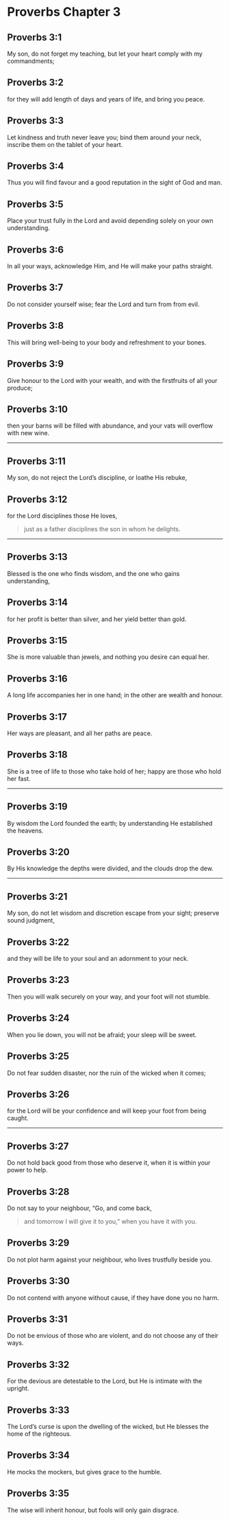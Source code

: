 # Proverbs Chapter 3

## Proverbs 3:1

My son, do not forget my teaching, but let your heart comply with my commandments;

## Proverbs 3:2

for they will add length of days and years of life, and bring you peace.

## Proverbs 3:3

Let kindness and truth never leave you; bind them around your neck, inscribe them on the tablet of your heart.

## Proverbs 3:4

Thus you will find favour and a good reputation in the sight of God and man.

## Proverbs 3:5

Place your trust fully in the Lord and avoid depending solely on your own understanding.

## Proverbs 3:6

In all your ways, acknowledge Him, and He will make your paths straight.

## Proverbs 3:7

Do not consider yourself wise; fear the Lord and turn from from evil.

## Proverbs 3:8

This will bring well-being to your body and refreshment to your bones.

## Proverbs 3:9

Give honour to the Lord with your wealth, and with the firstfruits of all your produce;

## Proverbs 3:10

then your barns will be filled with abundance, and your vats will overflow with new wine.

---

## Proverbs 3:11

My son, do not reject the Lord’s discipline, or loathe His rebuke,

## Proverbs 3:12

for the Lord disciplines those He loves,

> just as a father disciplines the son in whom he delights.

---

## Proverbs 3:13

Blessed is the one who finds wisdom, and the one who gains understanding,

## Proverbs 3:14

for her profit is better than silver, and her yield better than gold.

## Proverbs 3:15

She is more valuable than jewels, and nothing you desire can equal her.

## Proverbs 3:16

A long life accompanies her in one hand; in the other are wealth and honour.

## Proverbs 3:17

Her ways are pleasant, and all her paths are peace.

## Proverbs 3:18

She is a tree of life to those who take hold of her; happy are those who hold her fast.

---

## Proverbs 3:19

By wisdom the Lord founded the earth; by understanding He established the heavens.

## Proverbs 3:20

By His knowledge the depths were divided, and the clouds drop the dew.

---

## Proverbs 3:21

My son, do not let wisdom and discretion escape from your sight; preserve sound judgment,

## Proverbs 3:22

and they will be life to your soul and an adornment to your neck.

## Proverbs 3:23

Then you will walk securely on your way, and your foot will not stumble.

## Proverbs 3:24

When you lie down, you will not be afraid; your sleep will be sweet.

## Proverbs 3:25

Do not fear sudden disaster, nor the ruin of the wicked when it comes;

## Proverbs 3:26

for the Lord will be your confidence and will keep your foot from being caught.

---

## Proverbs 3:27

Do not hold back good from those who deserve it, when it is within your power to help.

## Proverbs 3:28

Do not say to your neighbour, “Go, and come back,

> and tomorrow I will give it to you,” when you have it with you.

## Proverbs 3:29

Do not plot harm against your neighbour, who lives trustfully beside you.

## Proverbs 3:30

Do not contend with anyone without cause, if they have done you no harm.

## Proverbs 3:31

Do not be envious of those who are violent, and do not choose any of their ways.

## Proverbs 3:32

For the devious are detestable to the Lord, but He is intimate with the upright.

## Proverbs 3:33

The Lord’s curse is upon the dwelling of the wicked, but He blesses the home of the righteous.

## Proverbs 3:34

He mocks the mockers, but gives grace to the humble.

## Proverbs 3:35

The wise will inherit honour, but fools will only gain disgrace.
